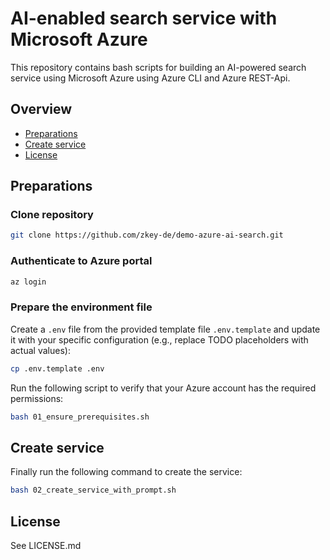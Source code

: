 # AI-enabled search service with Microsoft Azure

This repository contains bash scripts for building an AI-powered search service using Microsoft Azure using Azure CLI and Azure REST-Api. 

## Overview
- [Preparations](#preparations)
- [Create service](#create-service)
- [License](#license)

## Preparations

### Clone repository

```bash
git clone https://github.com/zkey-de/demo-azure-ai-search.git
```

### Authenticate to Azure portal

```bash
az login
```

### Prepare the environment file

Create a `.env` file from the provided template file `.env.template` and update it with your specific configuration (e.g., replace TODO placeholders with actual values):

```bash
cp .env.template .env
```
Run the following script to verify that your Azure account has the required permissions:

```bash
bash 01_ensure_prerequisites.sh
```
## Create service

Finally run the following command to create the service:

```bash
bash 02_create_service_with_prompt.sh
```

## License

See LICENSE.md

